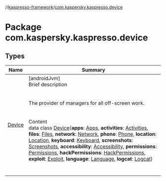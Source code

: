 //[kaspresso-framework](../index.md)/[com.kaspersky.kaspresso.device](index.md)



# Package com.kaspersky.kaspresso.device  


## Types  
  
|  Name|  Summary| 
|---|---|
| [Device](-device/index.md)| [androidJvm]  <br>Brief description  <br><br><br>The provider of managers for all off-screen work.<br><br>  <br>Content  <br>data class [Device](-device/index.md)(**apps**: [Apps](../com.kaspersky.kaspresso.device.apps/-apps/index.md), **activities**: [Activities](../com.kaspersky.kaspresso.device.activities/-activities/index.md), **files**: [Files](../com.kaspersky.kaspresso.device.files/-files/index.md), **network**: [Network](../com.kaspersky.kaspresso.device.network/-network/index.md), **phone**: [Phone](../com.kaspersky.kaspresso.device.phone/-phone/index.md), **location**: [Location](../com.kaspersky.kaspresso.device.location/-location/index.md), **keyboard**: [Keyboard](../com.kaspersky.kaspresso.device.keyboard/-keyboard/index.md), **screenshots**: [Screenshots](../com.kaspersky.kaspresso.device.screenshots/-screenshots/index.md), **accessibility**: [Accessibility](../com.kaspersky.kaspresso.device.accessibility/-accessibility/index.md), **permissions**: [Permissions](../com.kaspersky.kaspresso.device.permissions/-permissions/index.md), **hackPermissions**: [HackPermissions](../com.kaspersky.kaspresso.device.permissions/-hack-permissions/index.md), **exploit**: [Exploit](../com.kaspersky.kaspresso.device.exploit/-exploit/index.md), **language**: [Language](../com.kaspersky.kaspresso.device.languages/-language/index.md), **logcat**: [Logcat](../com.kaspersky.kaspresso.device.logcat/-logcat/index.md))  <br><br><br>

